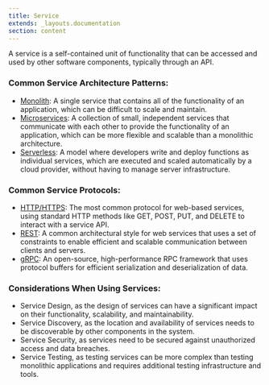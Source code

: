 ```yaml
---
title: Service
extends: _layouts.documentation
section: content
---
```


A service is a self-contained unit of functionality that can be accessed and used by other software components, typically through an API.

### Common Service Architecture Patterns:

-   [Monolith](/architecture-patterns/monolithic-architecture.md): A single service that contains all of the functionality of an application, which can be difficult to scale and maintain.
-   [Microservices](/architecture-patterns/microservices-architecture.md): A collection of small, independent services that communicate with each other to provide the functionality of an application, which can be more flexible and scalable than a monolithic architecture.
-   [Serverless](/architecture-patterns/serverless-architecture.md): A model where developers write and deploy functions as individual services, which are executed and scaled automatically by a cloud provider, without having to manage server infrastructure.

### Common Service Protocols:

-   [HTTP/HTTPS](/glossary/http.md): The most common protocol for web-based services, using standard HTTP methods like GET, POST, PUT, and DELETE to interact with a service API.
-   [REST](/glossary/rest.md): A common architectural style for web services that uses a set of constraints to enable efficient and scalable communication between clients and servers.
-   [gRPC](/glossary/grpc.md): An open-source, high-performance RPC framework that uses protocol buffers for efficient serialization and deserialization of data.

### Considerations When Using Services:

-   Service Design, as the design of services can have a significant impact on their functionality, scalability, and maintainability.
-   Service Discovery, as the location and availability of services needs to be discoverable by other components in the system.
-   Service Security, as services need to be secured against unauthorized access and data breaches.
-   Service Testing, as testing services can be more complex than testing monolithic applications and requires additional testing infrastructure and tools.